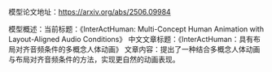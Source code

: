 模型论文地址：https://arxiv.org/abs/2506.09984

模型概述：当前标题：《InterActHuman: Multi-Concept Human Animation with Layout-Aligned Audio Conditions》
中文文章标题：《InterActHuman：具有布局对齐音频条件的多概念人体动画》
文章内容：提出了一种结合多概念人体动画与布局对齐音频条件的方法，实现更自然的动画表现。
